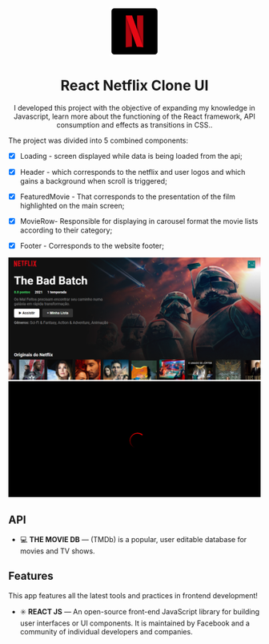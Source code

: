 <h1 align="center">
<br>
  <img src="https://github.com/marialauras/react-netflix-clone/blob/master/src/imgs/logo.png" alt="React Netflix Clone UI" width="100">
<br>
<br>
React Netflix Clone UI
</h1>

<p align="center">I developed this project with the objective of expanding my knowledge in Javascript, learn more about the functioning of the React framework, API consumption and effects as transitions in CSS.. </p>

<p>The project was divided into 5 combined components:</p>

- [x] Loading - screen displayed while data is being loaded from the api;
- [x] Header - which corresponds to the netflix and user logos and which gains a background when scroll is triggered;
- [x] FeaturedMovie - That corresponds to the presentation of the film highlighted on the main screen;
- [x] MovieRow- Responsible for displaying in carousel format the movie lists according to their category;
- [x] Footer - Corresponds to the website footer;


[//]: # (Add your gifs/images here:)
<div align="center">
  <img src="https://github.com/marialauras/react-netflix-clone/blob/master/src/imgs/screen.png" alt="demo">
  <img src="https://github.com/marialauras/react-netflix-clone/blob/master/src/imgs/loading.png" alt="demo">
</div>

## API
[//]: # (Add the features of your project here:)

- 💻 **THE MOVIE DB** — (TMDb) is a popular, user editable database for movies and TV shows. 


## Features
[//]: # (Add the features of your project here:)
This app features all the latest tools and practices in frontend development!

- ✳️ **REACT JS** — An open-source front-end JavaScript library for building user interfaces or UI components. It is maintained by Facebook and a community of individual developers and companies. 
